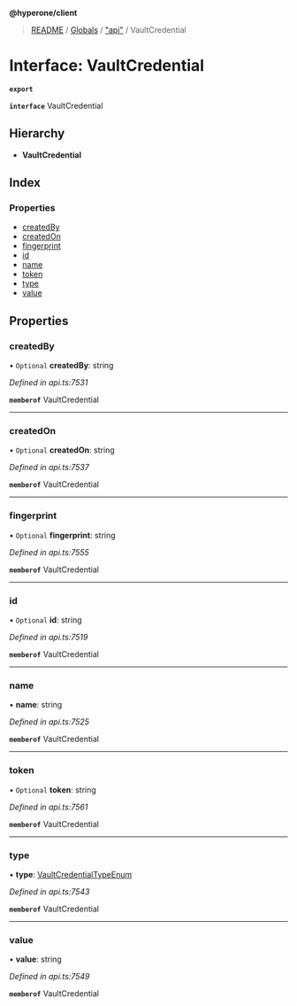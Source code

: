 **@hyperone/client**

> [README](../README.md) / [Globals](../globals.md) / ["api"](../modules/_api_.md) / VaultCredential

# Interface: VaultCredential

**`export`** 

**`interface`** VaultCredential

## Hierarchy

* **VaultCredential**

## Index

### Properties

* [createdBy](_api_.vaultcredential.md#createdby)
* [createdOn](_api_.vaultcredential.md#createdon)
* [fingerprint](_api_.vaultcredential.md#fingerprint)
* [id](_api_.vaultcredential.md#id)
* [name](_api_.vaultcredential.md#name)
* [token](_api_.vaultcredential.md#token)
* [type](_api_.vaultcredential.md#type)
* [value](_api_.vaultcredential.md#value)

## Properties

### createdBy

• `Optional` **createdBy**: string

*Defined in api.ts:7531*

**`memberof`** VaultCredential

___

### createdOn

• `Optional` **createdOn**: string

*Defined in api.ts:7537*

**`memberof`** VaultCredential

___

### fingerprint

• `Optional` **fingerprint**: string

*Defined in api.ts:7555*

**`memberof`** VaultCredential

___

### id

• `Optional` **id**: string

*Defined in api.ts:7519*

**`memberof`** VaultCredential

___

### name

•  **name**: string

*Defined in api.ts:7525*

**`memberof`** VaultCredential

___

### token

• `Optional` **token**: string

*Defined in api.ts:7561*

**`memberof`** VaultCredential

___

### type

•  **type**: [VaultCredentialTypeEnum](../enums/_api_.vaultcredentialtypeenum.md)

*Defined in api.ts:7543*

**`memberof`** VaultCredential

___

### value

•  **value**: string

*Defined in api.ts:7549*

**`memberof`** VaultCredential
